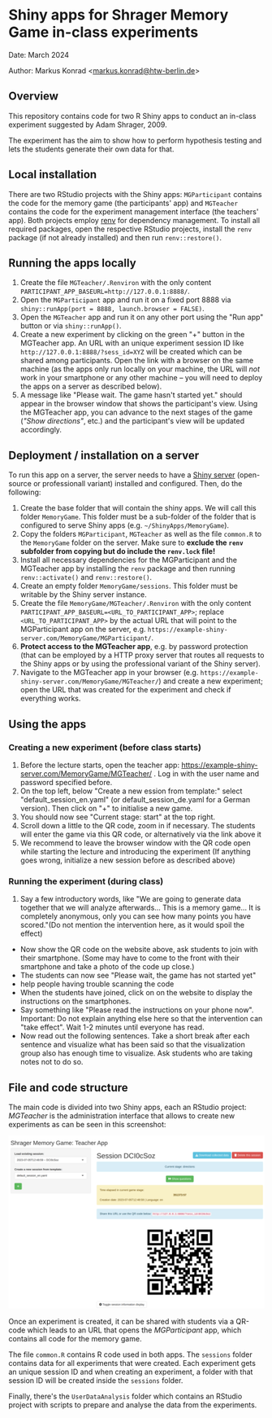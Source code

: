 # Shiny apps for Shrager Memory Game in-class experiments

Date: March 2024

Author: Markus Konrad <[markus.konrad\@htw-berlin.de](mailto:markus.konrad@htw-berlin.de)>

## Overview

This repository contains code for two R Shiny apps to conduct an in-class experiment suggested by Adam Shrager, 2009.

The experiment has the aim to show how to perform hypothesis testing and lets the students generate their own data for that.

## Local installation

There are two RStudio projects with the Shiny apps: `MGParticipant` contains the code for the memory game (the participants' app) and `MGTeacher` contains the code for the experiment management interface (the teachers' app). Both projects employ [renv](https://rstudio.github.io/renv/) for dependency management. To install all required packages, open the respective RStudio projects, install the `renv` package (if not already installed) and then run `renv::restore()`.

## Running the apps locally

1. Create the file `MGTeacher/.Renviron` with the only content `PARTICIPANT_APP_BASEURL=http://127.0.0.1:8888/`.
2. Open the `MGParticipant` app and run it on a fixed port 8888 via `shiny::runApp(port = 8888, launch.browser = FALSE)`.
3. Open the `MGTeacher` app and run it on any other port using the "Run app" button or via `shiny::runApp()`.
4. Create a new experiment by clicking on the green "+" button in the MGTeacher app. An URL with an unique experiment session ID like `http://127.0.0.1:8888/?sess_id=XYZ` will be created which can be shared among participants. Open the link with a browser on the same machine (as the apps only run locally on your machine, the URL will *not* work in your smartphone or any other machine – you will need to deploy the apps on a server as described below).
5. A message like "Please wait. The game hasn't started yet." should appear in the browser window that shows the participant's view. Using the MGTeacher app, you can advance to the next stages of the game (*"Show directions"*, etc.) and the participant's view will be updated accordingly.

## Deployment / installation on a server

To run this app on a server, the server needs to have a [Shiny server](https://docs.posit.co/shiny-server/) (open-source or professionall variant) installed and configured. Then, do the following:

1. Create the base folder that will contain the shiny apps. We will call this folder `MemoryGame`. This folder must be a sub-folder of the folder that is configured to serve Shiny apps (e.g. `~/ShinyApps/MemoryGame`).
2. Copy the folders `MGParticipant`, `MGTeacher` as well as the file `common.R` to the `MemoryGame` folder on the server. Make sure to **exclude the `renv` subfolder from copying but do include the `renv.lock` file!**
3. Install all necessary dependencies for the MGParticipant and the MGTeacher app by installing the `renv` package and then running `renv::activate()` and `renv::restore()`.
4. Create an empty folder `MemoryGame/sessions`. This folder must be writable by the Shiny server instance.
5. Create the file `MemoryGame/MGTeacher/.Renviron` with the only content `PARTICIPANT_APP_BASEURL=<URL_TO_PARTICIPANT_APP>`; replace `<URL_TO_PARTICIPANT_APP>` by the actual URL that will point to the MGParticipant app on the server, e.g. `https://example-shiny-server.com/MemoryGame/MGParticipant/`.
6. **Protect access to the MGTeacher app**, e.g. by password protection (that can be employed by a HTTP proxy server that routes all requests to the Shiny apps or by using the professional variant of the Shiny server).
7. Navigate to the MGTeacher app in your browser (e.g. `https://example-shiny-server.com/MemoryGame/MGTeacher/`) and create a new experiment; open the URL that was created for the experiment and check if everything works.

## Using the apps

### Creating a new experiment (before class starts)

1. Before the lecture starts, open the teacher app: https://example-shiny-server.com/MemoryGame/MGTeacher/ . Log in with the user name and password specified before.
2. On the top left, below "Create a new ession from template:" select "default_session_en.yaml" (or default_session_de.yaml for a German version). Then click on "+" to initialise a new game.
3. You should now see "Current stage: start" at the top right.
4. Scroll down a little to the QR code, zoom in if necessary. The students will enter the game via this QR code, or alternatively via the link above it
5. We recommend to leave the browser window with the QR code open while starting the lecture and introducing the experiment
(If anything goes wrong, initialize a new session before as described above)


### Running the experiment (during class)

1. Say a few introductory words, like "We are going to generate data together that we will analyze afterwards... This is a memory game... It is completely anonymous, only you can see how many points you have scored."(Do not mention the intervention here, as it would spoil the effect)
- Now show the QR code on the website above, ask students to join with their smartphone. (Some may have to come to the front with their smartphone and take a photo of the code up close.)
- The students can now see "Please wait, the game has not started yet"
- help people having trouble scanning the code
- When the students have joined, click on on the website to display the instructions on the smartphones.
- Say something like "Please read the instructions on your phone now". Important: Do not explain anything else here so that the intervention can "take effect". Wait 1-2 minutes until everyone has read.
- Now read out the following sentences. Take a short break after each sentence and visualize what has been said so that the visualization group also has enough time to visualize. Ask students who are taking notes not to do so.

## File and code structure

The main code is divided into two Shiny apps, each an RStudio project: *MGTeacher* is the administration interface that allows to create new experiments as can be seen in this screenshot:

[![MGTeacher interface](docs_images/mgteacher_interface.png)](docs_images/mgteacher_interface.png)

Once an experiment is created, it can be shared with students via a QR-code which leads to an URL that opens the *MGParticipant* app, which contains all code for the memory game.

The file `common.R` contains R code used in both apps. The `sessions` folder contains data for all experiments that were created. Each experiment gets an unique session ID and when creating an experiment, a folder with that session ID will be created inside the `sessions` folder.

Finally, there's the `UserDataAnalysis` folder which contains an RStudio project with scripts to prepare and analyse the data from the experiments.
